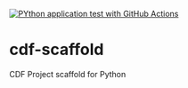 [![PYthon application test with GitHub Actions](https://github.com/skounis/cdf-scaffold/actions/workflows/main.yml/badge.svg)](https://github.com/skounis/cdf-scaffold/actions/workflows/main.yml)

# cdf-scaffold
CDF Project scaffold for Python
